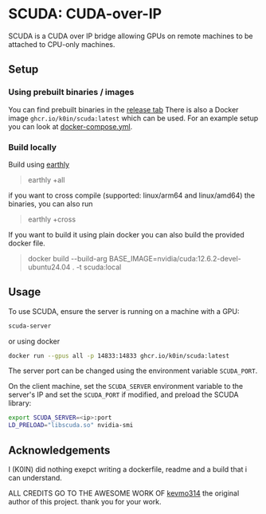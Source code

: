 # SCUDA: CUDA-over-IP

SCUDA is a CUDA over IP bridge allowing GPUs on remote machines to be attached
to CPU-only machines.

## Setup

### Using prebuilt binaries / images

You can find prebuilt binaries in the [release tab](https://github.com/K0IN/scuda/releases/latest)
There is also a Docker image `ghcr.io/k0in/scuda:latest` which can be used.
For an example setup you can look at [docker-compose.yml](docker-compose.yml).

### Build locally

Build using [earthly](https://earthly.dev/)

> earthly +all

if you want to cross compile (supported: linux/arm64 and linux/amd64) the binaries, you can also run

> earthly +cross

If you want to build it using plain docker you can also build the provided docker file.

> docker build --build-arg BASE_IMAGE=nvidia/cuda:12.6.2-devel-ubuntu24.04 . -t scuda:local

## Usage

To use SCUDA, ensure the server is running on a machine with a GPU:

```sh
scuda-server
```

or using docker

```sh
docker run --gpus all -p 14833:14833 ghcr.io/k0in/scuda:latest
```

The server port can be changed using the environment variable `SCUDA_PORT`.

On the client machine, set the `SCUDA_SERVER` environment variable to the server's IP and set the `SCUDA_PORT` if modified, and preload the SCUDA library:

```sh
export SCUDA_SERVER=<ip>:port
LD_PRELOAD="libscuda.so" nvidia-smi
```

<!--
I could'nt find a reference to this in the source code, so i removed it for now.

By default, the client library passes calls through to the client. In other words,
it does not connect to a server. To connect to a server, create a file with the
host you wish to connect to

```
~/.config/scuda/host
```
-->

## Acknowledgements

I (K0IN) did nothing exepct writing a dockerfile, readme and a build that i can understand.

ALL CREDITS GO TO THE AWESOME WORK OF [kevmo314](https://github.com/kevmo314/scuda) the original author of this project.
thank you for your work.
